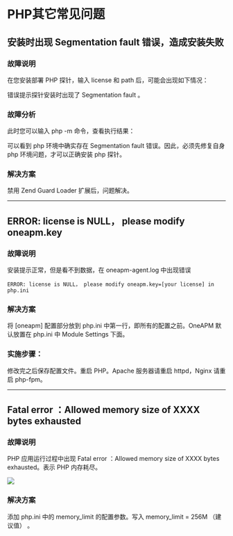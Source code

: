 # PHP其它常见问题
## 安装时出现 Segmentation fault 错误，造成安装失败

### 故障说明
在您安装部署 PHP 探针，输入 license 和 path 后，可能会出现如下情况：

错误提示探针安装时出现了 Segmentation fault 。

### 故障分析
此时您可以输入 php -m 命令，查看执行结果： 

可以看到 php 环境中确实存在 Segmentation fault 错误。因此，必须先修复自身 php 环境问题，才可以正确安装 php 探针。

### 解决方案

禁用 Zend Guard Loader 扩展后，问题解决。

* * * * *
## ERROR: license is NULL， please modify oneapm.key

### 故障说明

安装提示正常，但是看不到数据，在 oneapm-agent.log 中出现错误


```
ERROR: license is NULL， please modify oneapm.key=[your license] in php.ini
```

### 解决方案

将 [oneapm] 配置部分放到 php.ini 中第一行，即所有的配置之前。OneAPM 默认放置在 php.ini 中 Module Settings 下面。

### 实施步骤：

修改完之后保存配置文件。重启 PHP。Apache 服务器请重启 httpd，Nginx 请重启 php-fpm。

* * * * *

## Fatal error ：Allowed memory size of XXXX bytes exhausted

### 故障说明

PHP 应用运行过程中出现 Fatal error ：Allowed memory size of XXXX bytes exhausted。表示 PHP 内存耗尽。

<!--![](http://udeskpub.qiniudn.com/php-1422614140.png)-->
![](/images/myr/017.png)

### 解决方案

添加 php.ini 中的 memory\_limit 的配置参数。写入 memory_limit = 256M （建议值） 。
